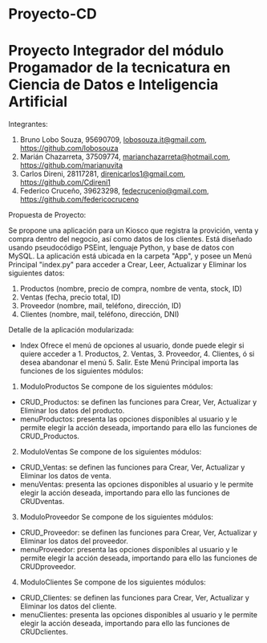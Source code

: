 # Proyecto-CD
# Proyecto Integrador del módulo Progamador de la tecnicatura en Ciencia de Datos e Inteligencia Artificial 

   Integrantes:
   
1. Bruno Lobo Souza, 95690709, lobosouza.it@gmail.com, https://github.com/lobosouza
2. Marián Chazarreta, 37509774, marianchazarreta@hotmail.com, https://github.com/marianuvita
3. Carlos Direni, 28117281, direnicarlos1@gmail.com, https://github.com/Cdireni1
4. Federico Cruceño, 39623298, fedecrucenio@gmail.com, https://github.com/federicocruceno


  Propuesta de Proyecto:
  
Se propone una aplicación para un Kiosco que registra la provición, venta y compra dentro del negocio, así como datos de los clientes. Está diseñado usando pseudocódigo PSEint, lenguaje Python, y base de datos con MySQL.
La aplicación está ubicada en la carpeta "App", y posee un Menú Principal "index.py" para acceder a Crear, Leer, Actualizar y Eliminar los siguientes datos: 
1. Productos (nombre, precio de compra, nombre de venta, stock, ID)
2. Ventas (fecha, precio total, ID)
3. Proveedor (nombre, mail, teléfono, dirección, ID)
4. Clientes (nombre, mail, teléfono, dirección, DNI)

  Detalle de la aplicación modularizada:
  
- Index
Ofrece el menú de opciones al usuario, donde puede elegir si quiere acceder a 1. Productos, 2. Ventas, 3. Proveedor, 4. Clientes, ó si desea abandonar el menú 5. Salir.
Este Menú Principal importa las funciones de los siguientes módulos:

  
1. ModuloProductos
Se compone de los siguientes módulos:
- CRUD_Productos: se definen las funciones para Crear, Ver, Actualizar y Eliminar los datos del producto.
- menuProductos: presenta las opciones disponibles al usuario y le permite elegir la acción deseada, importando para ello las funciones de CRUD_Productos.

2. ModuloVentas
Se compone de los siguientes módulos:
- CRUD_Ventas: se definen las funciones para Crear, Ver, Actualizar y Eliminar los datos de venta.
- menuVentas: presenta las opciones disponibles al usuario y le permite elegir la acción deseada, importando para ello las funciones de CRUDventas.

3. ModuloProveedor
Se compone de los siguientes módulos:
- CRUD_Proveedor: se definen las funciones para Crear, Ver, Actualizar y Eliminar los datos del proveedor.
- menuProveedor: presenta las opciones disponibles al usuario y le permite elegir la acción deseada, importando para ello las funciones de CRUDproveedor.

4. ModuloClientes
Se compone de los siguientes módulos:
- CRUD_Clientes: se definen las funciones para Crear, Ver, Actualizar y Eliminar los datos del cliente.
- menuClientes: presenta las opciones disponibles al usuario y le permite elegir la acción deseada, importando para ello las funciones de CRUDclientes.

